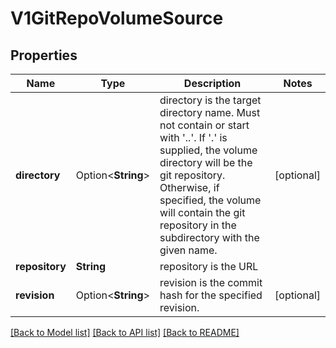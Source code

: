 # V1GitRepoVolumeSource

## Properties

Name | Type | Description | Notes
------------ | ------------- | ------------- | -------------
**directory** | Option<**String**> | directory is the target directory name. Must not contain or start with '..'.  If '.' is supplied, the volume directory will be the git repository.  Otherwise, if specified, the volume will contain the git repository in the subdirectory with the given name. | [optional]
**repository** | **String** | repository is the URL | 
**revision** | Option<**String**> | revision is the commit hash for the specified revision. | [optional]

[[Back to Model list]](../README.md#documentation-for-models) [[Back to API list]](../README.md#documentation-for-api-endpoints) [[Back to README]](../README.md)


